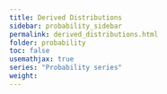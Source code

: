 ```yaml
---
title: Derived Distributions
sidebar: probability_sidebar
permalink: derived_distributions.html
folder: probability
toc: false
usemathjax: true
series: "Probability series"
weight:
---
```

